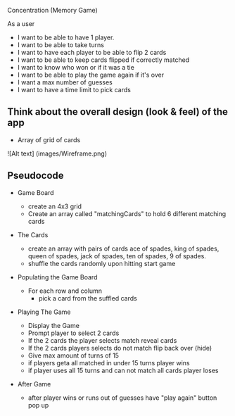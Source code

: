 Concentration (Memory Game)

As a user
- I want to be able to have 1 player.
- I want to be able to take turns
- I want to have each player to be able to flip 2 cards
- I want to be able to keep cards flipped if correctly matched
- I want to know who won or if it was a tie
- I want to be able to play the game again if it's over
- I want a max number of guesses
- I want to have a time limit to pick cards

## Think about the  overall design (look & feel) of the app

- Array of grid of cards

![Alt text] (images/Wireframe.png)


## Pseudocode

- Game Board
    - create an 4x3 grid
    - Create an array called "matchingCards" to hold 6 different matching cards
    

- The Cards
    - create an array with pairs of cards ace of spades, king of spades, queen of    spades, jack of spades, ten of spades, 9 of spades.
    - shuffle the cards randomly upon hitting start game

- Populating the Game Board
    - For each row and column
        - pick a card from the suffled cards

- Playing The Game
    - Display the Game
    - Prompt player to select 2 cards
    - If the 2 cards the player selects match reveal cards
    - If the 2 cards players selects do not match flip back over (hide)
    - Give max amount of turns of 15
    - if players geta all matched in under 15 turns player wins
    - if player uses all 15 turns and can not match all cards player loses

- After Game
    - after player wins or runs out of guesses have "play again" button pop up

